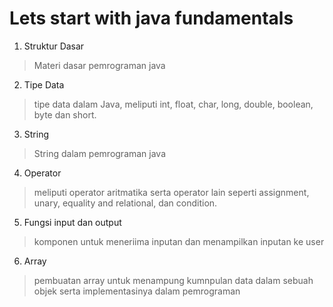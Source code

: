 # Lets start with java fundamentals
1. Struktur Dasar  
> Materi dasar pemrograman java
2. Tipe Data
> tipe data dalam Java, meliputi int, float, char, long, double, boolean, byte dan short.  
3. String
> String dalam pemrograman java
4. Operator
> meliputi operator aritmatika serta operator lain seperti assignment, unary, equality and relational, dan condition.
5. Fungsi input dan output
> komponen untuk meneriima inputan dan menampilkan inputan ke user
6. Array
> pembuatan array untuk menampung kumnpulan data dalam sebuah objek serta implementasinya dalam pemrograman

